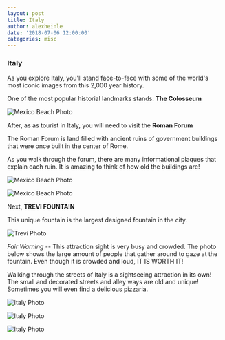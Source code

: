 ```yaml
---
layout: post
title: Italy
author: alexheinle
date: '2018-07-06 12:00:00'
categories: misc
---
```


### **Italy**

As you explore Italy, you'll stand face-to-face with some of the world's most
iconic images from this 2,000 year history.

One of the most popular historial landmarks stands: **The Colosseum**

![Mexico Beach Photo](/images/colosseum.jpg)


After, as as tourist in Italy, you will need to visit the **Roman Forum**

The Roman Forum is land filled with ancient ruins of government buildings that
were once built in the center of Rome.

As you walk through the forum, there are many informational plaques that explain
each ruin. It is amazing to think of how old the buildings are!

![Mexico Beach Photo](/images/romanforum.jpg)

![Mexico Beach Photo](/images/romanforum2.jpg)


Next, **TREVI FOUNTAIN**

This unique fountain is the largest designed fountain in the city.

![Trevi Photo](/images/trevi.jpg)

*Fair Warning* -- This attraction sight is very busy and crowded. The photo below
shows the large amount of people that gather around to gaze at the fountain.
Even though it is crowded and loud, IT IS WORTH IT!

Walking through the streets of Italy is a sightseeing attraction in its own!
The small and decorated streets and alley ways are old and unique! Sometimes you
will even find a delicious pizzaria.

![Italy Photo](/images/pizzaplaceitaly.jpg)

![Italy Photo](/images/olditaly.jpg)

![Italy Photo](/images/streetitaly.jpg)
